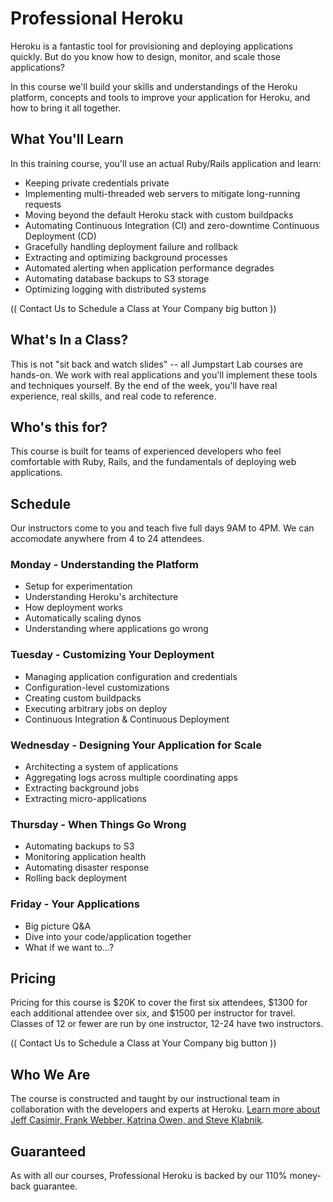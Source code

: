 # Professional Heroku

Heroku is a fantastic tool for provisioning and deploying applications quickly. But do you know how to design, monitor, and scale those applications?

In this course we'll build your skills and understandings of the Heroku platform, concepts and tools to improve your application for Heroku, and how to bring it all together.

## What You'll Learn

In this training course, you'll use an actual Ruby/Rails application and learn:

* Keeping private credentials private
* Implementing multi-threaded web servers to mitigate long-running requests
* Moving beyond the default Heroku stack with custom buildpacks
* Automating Continuous Integration (CI) and zero-downtime Continuous Deployment (CD)
* Gracefully handling deployment failure and rollback
* Extracting and optimizing background processes
* Automated alerting when application performance degrades
* Automating database backups to S3 storage
* Optimizing logging with distributed systems

(( Contact Us to Schedule a Class at Your Company big button ))

## What's In a Class?

This is not "sit back and watch slides" -- all Jumpstart Lab courses are hands-on. We work with real applications and you'll implement these tools and techniques yourself. By the end of the week, you'll have real experience, real skills, and real code to reference.

## Who's this for?

This course is built for teams of experienced developers who feel comfortable with Ruby, Rails, and the fundamentals of deploying web applications.

## Schedule

Our instructors come to you and teach five full days 9AM to 4PM. We can accomodate anywhere from 4 to 24 attendees.

### Monday - Understanding the Platform

* Setup for experimentation
* Understanding Heroku's architecture
* How deployment works
* Automatically scaling dynos
* Understanding where applications go wrong

### Tuesday - Customizing Your Deployment

* Managing application configuration and credentials
* Configuration-level customizations
* Creating custom buildpacks
* Executing arbitrary jobs on deploy
* Continuous Integration & Continuous Deployment

### Wednesday - Designing Your Application for Scale

* Architecting a system of applications
* Aggregating logs across multiple coordinating apps
* Extracting background jobs
* Extracting micro-applications

### Thursday - When Things Go Wrong

* Automating backups to S3
* Monitoring application health
* Automating disaster response
* Rolling back deployment

### Friday - Your Applications

* Big picture Q&A
* Dive into your code/application together
* What if we want to...?

## Pricing

Pricing for this course is $20K to cover the first six attendees, $1300 for each additional attendee over six, and $1500 per instructor for travel. Classes of 12 or fewer are run by one instructor, 12-24 have two instructors.

(( Contact Us to Schedule a Class at Your Company big button ))

## Who We Are

The course is constructed and taught by our instructional team in collaboration with the developers and experts at Heroku. [Learn more about Jeff Casimir, Frank Webber, Katrina Owen, and Steve Klabnik](/team).

## Guaranteed

As with all our courses, Professional Heroku is backed by our 110% money-back guarantee.